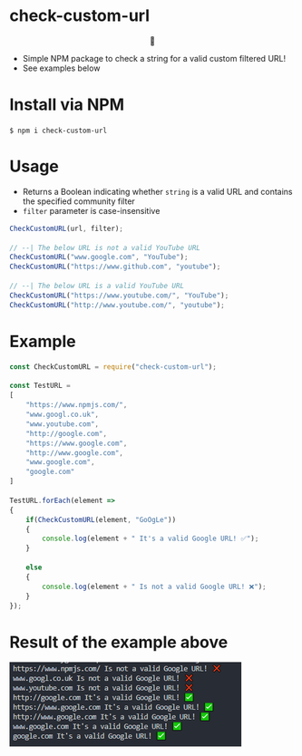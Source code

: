 # check-custom-url

<p align="center">🐜</p>

* Simple NPM package to check a string for a valid custom filtered URL!
* See examples below

# Install via NPM

`$ npm i check-custom-url `

# Usage

- Returns a Boolean indicating whether `string` is a valid URL and contains the specified community filter
- `filter` parameter is case-insensitive

```javascript
CheckCustomURL(url, filter);

// --| The below URL is not a valid YouTube URL
CheckCustomURL("www.google.com", "YouTube");
CheckCustomURL("https://www.github.com", "youtube");

// --| The below URL is a valid YouTube URL
CheckCustomURL("https://www.youtube.com/", "YouTube");
CheckCustomURL("http://www.youtube.com/", "youtube");
```

# Example

```javascript
const CheckCustomURL = require("check-custom-url");

const TestURL = 
[
    "https://www.npmjs.com/",
    "www.googl.co.uk",
    "www.youtube.com",
    "http://google.com",
    "https://www.google.com",
    "http://www.google.com",
    "www.google.com",
    "google.com"
]

TestURL.forEach(element =>
{
    if(CheckCustomURL(element, "GoOgLe"))
    {
        console.log(element + " It's a valid Google URL! ✅");
    }

    else
    {
        console.log(element + " Is not a valid Google URL! ❌");
    }
});
```

# Result of the example above

![Result](https://github.com/tutyamxx/check-custom-url/blob/master/example.PNG)
